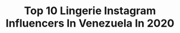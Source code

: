 ---
title: Top 10 Lingerie Instagram Influencers In Venezuela In 2020
description: >-
  Find top lingerie Instagram influencers in Venezuela in 2020. Most popular hashtags: #venezuela #model #lingerie #fitness.
platform: Instagram
profiles:
  - username: "gcolasante"
    fullname: >-
      G R A C I E L L A
    location: "Venezuela"
    followers: 22549
    engagement: 630
    commentsToLikes: 0.058360
    avatar: "https://scontent-lhr8-1.cdninstagram.com/v/t51.2885-19/s320x320/60886758_2309804082678021_6506810427635138560_n.jpg?_nc_ht=scontent-lhr8-1.cdninstagram.com&_nc_ohc=XERNlpXSFWcAX_oEFjd&oh=d8b4f987374652404a3d0544ab476572&oe=5EBC2CE5"
    verified: false
    hashtags: "#gcfit, #mujer, #faith, #style"
  - username: "monicest"
    fullname: >-
      💋Monicest
    location: "Venezuela"
    followers: 435980
    engagement: 425
    commentsToLikes: 0.033989
    avatar: "https://scontent-lht6-1.cdninstagram.com/v/t51.2885-19/s320x320/82318974_572266333352515_2848841087198429184_n.jpg?_nc_ht=scontent-lht6-1.cdninstagram.com&_nc_ohc=oUepwaLYWZQAX9rx4Hq&oh=a55df6bfd7a0e8c9c9d8a59e4f365668&oe=5EB9B310"
    verified: false
    hashtags: "#amor, #realestate, #caracas, #venezuela"
  - username: "josematafotografia"
    fullname: >-
      Jose Mata & Samuel Betancourt
    location: "Venezuela"
    followers: 34211
    engagement: 1039
    commentsToLikes: 0.033361
    avatar: "https://scontent-lhr8-1.cdninstagram.com/v/t51.2885-19/s320x320/67549773_374553020107201_8779260298050666496_n.jpg?_nc_ht=scontent-lhr8-1.cdninstagram.com&_nc_ohc=5IioMh-c_4IAX9ep_RL&oh=597ee2438a2548221ff61c93038fe3ba&oe=5EBA8450"
    verified: false
    hashtags: "#producer, #location, #awesome, #sexy"
  - username: "sandraitzel"
    fullname: >-
      Sandra Itzel
    location: "Venezuela"
    followers: 439768
    engagement: 273
    commentsToLikes: 0.060259
    avatar: "https://scontent-lhr8-1.cdninstagram.com/v/t51.2885-19/s320x320/89266869_518810539015730_5736298994154340352_n.jpg?_nc_ht=scontent-lhr8-1.cdninstagram.com&_nc_ohc=1jh5-_R5WuUAX99_3qO&oh=a8a260f29b3c2bfaaf9f3518781bdb80&oe=5EBAABC5"
    verified: true
    hashtags: "#redlips, #world, #cook, #stayhome"
  - username: "franbeaufrand"
    fullname: >-
      Fran Beaufrand
    location: "Venezuela"
    followers: 16104
    engagement: 368
    commentsToLikes: 0.026037
    avatar: "https://scontent-lhr8-1.cdninstagram.com/v/t51.2885-19/s320x320/15802639_223556804759333_9037919832959352832_a.jpg?_nc_ht=scontent-lhr8-1.cdninstagram.com&_nc_ohc=3PsaPC9Nno4AX8JtdBn&oh=08ed056370310657ce907a97a670453c&oe=5EBBBA01"
    verified: false
    hashtags: "#naturallightphotographer, #lingerie, #choron, #fashionphotographer"
  - username: "platirosi"
    fullname: >-
      𝑹𝑶𝑺𝑰𝑹𝑬𝑬́ 𝑷𝑳𝑨𝑻𝑰𝑨𝑺 🧿✋🏻♛
    location: "Venezuela"
    followers: 399292
    engagement: 122
    commentsToLikes: 0.091467
    avatar: "https://scontent-ams4-1.cdninstagram.com/v/t51.2885-19/s320x320/85184024_229389204891927_980213697039302656_n.jpg?_nc_ht=scontent-ams4-1.cdninstagram.com&_nc_ohc=W1yC1rfiQwIAX9JOoU1&oh=ed06b3fc8add1ff06e1d2609f3ae297e&oe=5EBC76B9"
    verified: false
    hashtags: "#girlsswimwear, #minerales, #coronavirus, #regia"
  - username: "nardellaph"
    fullname: >-
      GREGORIO NARDELLA
    location: "Venezuela"
    followers: 8763
    engagement: 477
    commentsToLikes: 0.038105
    avatar: "https://scontent-lhr8-1.cdninstagram.com/v/t51.2885-19/s320x320/83865239_2504882556433507_4133717563530018816_n.jpg?_nc_ht=scontent-lhr8-1.cdninstagram.com&_nc_ohc=M1qVzJTNng8AX98eh3V&oh=d790ac0aaa3068b0d3c7a089dfc7de89&oe=5EBAE069"
    verified: false
    hashtags: "#photography, #eyes, #blancoynegro, #naturallight"
  - username: "daniela_sotillo19"
    fullname: >-
      Daniela Sotillo
    location: "Venezuela"
    followers: 8060
    engagement: 608
    commentsToLikes: 0.033204
    avatar: "https://scontent-ams4-1.cdninstagram.com/v/t51.2885-19/s320x320/90634630_232733377875496_3394899033028820992_n.jpg?_nc_ht=scontent-ams4-1.cdninstagram.com&_nc_ohc=0P-KieN-DMoAX8c_m-x&oh=c4535292021ce291f7437e0dfcb037dc&oe=5EB6DEA9"
    verified: false
    hashtags: "#choroni, #sintabu"
---